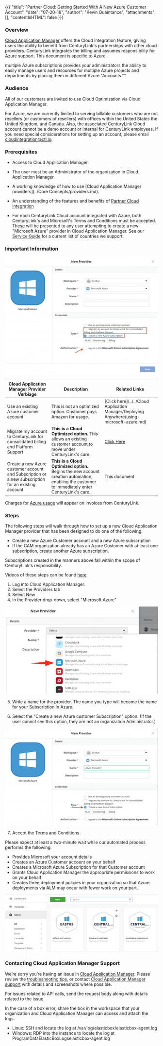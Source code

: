 {{{
  "title": "Partner Cloud: Getting Started With A New Azure Customer Account",
  "date": "07-20-18",
  "author": "Kevin Quaintance",
  "attachments": [],
  "contentIsHTML": false
}}}


### Overview

[Cloud Application Manager](https://www.ctl.io/cloud-application-manager/) offers the Cloud Integration feature, giving users the ability to benefit from CenturyLink's partnerships with other cloud providers. CenturyLink integrates the billing and assumes responsibility for Azure support. This document is specific to Azure.

multiple Azure subscriptions provides your administrators the ability to easily manage users and resources for multiple Azure projects and departments by placing them in different Azure "Accounts.""

### Audience

All of our customers are invited to use Cloud Optimization via Cloud Application Manager.

For Azure, we are currently limited to serving billable customers who are not resellers (or customers of resellers) with offices within the United States the United Kingdom, and Canada. Also, the associated CenturyLink Cloud account cannot be a demo account or internal for CenturyLink employees. If you need special considerations for setting up an account, please email [cloudintegration@ctl.io](mailto:cloudintegration@ctl.io).

### Prerequisites

* Access to Cloud Application Manager.

* The user must be an Administrator of the organization in Cloud Application Manager.

* A working knowledge of how to use [Cloud Application Manager providers](../Core Concepts/providers.md).

* An understanding of the features and benefits of [Partner Cloud Integration](partner-cloud-integration.md)

* For each CenturyLink Cloud account integrated with Azure, both CenturyLink's and Microsoft's Terms and Conditions must be accepted. These will be presented to any user attempting to create a new "Microsoft Azure" provider in Cloud Application Manager. See our [Service Guide](https://www.ctl.io/legal/cloud-application-manager/supplemental-terms/) for a current list of countries we support.

### Important Information

![Microsoft Azure Provider Options](../../images/cloud-application-manager/CINT_Azure_Provider_Options1.png)

Cloud Application Manager Provider Verbiage | Description | Related Links
--- | --- | ---
Use an existing Azure customer account | This is not an optimized option. Customer pays Amazon for usage. | [Click here](../../Cloud Application Manager/Deploying Anywhere/using-microsoft-azure.md)
Migrate my account to CenturyLink for consolidated billing and Platform Support | **This is a Cloud Optimized option.** This allows an existing customer account to move under CenturyLink's care. | [Click Here](partner-cloud-integration-azure-existing.md)
Create a new Azure customer account and Subscription or a new subscription for an existing account | **This is a Cloud Optimized option.** Begins the new account creation automation, enabling the customer to immediately enter CenturyLink's care. | This document

Charges for [Azure usage](partner-cloud-integration-consolidated-billing.md) will appear on invoices from CenturyLink.

### Steps

The following steps will walk through how to set up a new Cloud Application Manager provider that has been designed to do one of the following:
* Create a new Azure Customer account and a new Azure subscription  
* If the CAM organization already has an Azure Customer with at least one subscription, create another Azure subscription.

Subscriptions created in the manners above fall within the scope of CenturyLink's responsibility.

Videos of these steps can be found [here](https://www.ctl.io/guides/).

1. Log into Cloud Application Manager.
2. Select the Providers tab
3. Select New
4. In the Provider drop-down, select "Microsoft Azure"

  ![Microsoft Azure Provider](../../images/cloud-application-manager/CINT_New_ARM1.3.png)

5. Write a name for the provider. The name you type will  become the name for your Subscription in Azure.

6. Select the "Create a new Azure customer Subscription" option. (If the user cannot see this option, they are not an organization Administrator.)

  ![Create New Azure Account](../../images/cloud-application-manager/CINT_New_ARM2.3.png)

7. Accept the Terms and Conditions

Please expect at least a two-minute wait while our automated process performs the following:

* Provides Microsoft your account details
* Creates an Azure Customer account on your behalf
* Creates a Microsoft Azure Subscription for that Customer account
* Grants Cloud Application Manager the appropriate permissions to work on your behalf
* Creates three deployment policies in your organization so that Azure deployments via ALM may occur with fewer work on your part.

![Azure Deployment Policies ](../../images/cloud-application-manager/CAM_COA_AzureDeploymentPolicy.png)

### Contacting Cloud Application Manager Support

We’re sorry you’re having an issue in [Cloud Application Manager](https://www.ctl.io/cloud-application-manager/). Please review the [troubleshooting tips](../Troubleshooting/troubleshooting-tips.md), or contact [Cloud Application Manager support](mailto:incident@CenturyLink.com) with details and screenshots where possible.

For issues related to API calls, send the request body along with details related to the issue.

In the case of a box error, share the box in the workspace that your organization and Cloud Application Manager can access and attach the logs.
* Linux: SSH and locate the log at /var/log/elasticbox/elasticbox-agent.log
* Windows: RDP into the instance to locate the log at ProgramDataElasticBoxLogselasticbox-agent.log
